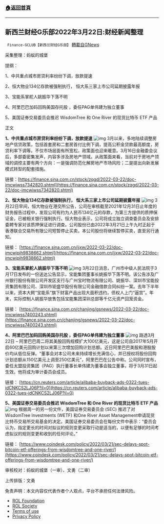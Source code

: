 ###  [:house:返回首頁](https://github.com/ourhimalayas/txt)
---


## 新西兰财经G乐部2022年3月22日:财经新闻整理
` Finance-GCLUB【新西兰财经G乐部】` [轉載自GNews](https://gnews.org/zh-hans/2211215/)

采集整理：蚂蚁的城堡

提纲：

1、中共重点城市房贷利率纷纷下调，放款提速

2、恒大物业134亿存款被强制执行， 恒大系三家上市公司延期披露年报

3、宝能系掌舵人姚振华下落不明

4、阿里巴巴加码回购美国存托股 ，委任PAG单伟建为独立董事

5、美国证券交易委员会推迟 WisdomTree 和 One River 的现货比特币 ETF 产品

正文

**1、中共重点城市房贷利率纷纷下调，放款提速**
![img](https://media.gettr.com/group39/origin/2022/03/22/04/0d57ac1f-b946-3fd9-42c8-24f5c3df6bea/5b9c0d7d25f281ada6a36d2e9dac853e_500x0.png)
3月以来，多地陆续调整房地产信贷政策，包括首套房和二套房首付比例下调，提高公积金贷款最高额度，房贷利率下调等。不仅市场层面有所宽松，政策面也迎来暖意。3月16日金融委会议后，多部委密集发声，内容多涉及房地产领域。从政策面来看，当前对于房地产领域的调控主要有两个方向：一是强调防范化解房地产市场风险；二是提出向新发展模式转型的配套措施。

链接：[https://finance.sina.com.cn/stock/zqgd/2022-03-22/doc-imcwiwss7342820.shtml](https://finance.sina.com.cn/stock/zqgd/2022-03-22/doc-imcwiwss7342820.shtml)

**2、恒大物业134亿存款被强制执行， 恒大系三家上市公司延期披露年报**
![img](https://media.gettr.com/group9/origin/2022/03/22/04/27138fc5-dbf2-6200-eee5-3ff9e057ec40/3452235e334b1697bf9d4633f19ee1b1_500x0.png)
3月22日早间，恒大物业在港交所公告，公司在审核截至2021年12月31日止年度的财务报告过程中，发现公司有约为人民币134亿元的存款，为第三方提供的质押保证金，已被相关银行强制执行。恒大物业表示，公司将成立独立调查委员会及安排委聘专家对该质押保证进行调查。公司股份已由2022年3月21日上午九时正起于香港联合交易所有限公司短暂停止买卖。本公司股份将继续暂停买卖，直至另行通知。

链接： [https://finance.sina.com.cn/jjxw/2022-03-22/doc-imcwipih9838662.shtml](https://finance.sina.com.cn/jjxw/2022-03-22/doc-imcwipih9838662.shtml)

**3、宝能系掌舵人姚振华下落不明**
![img](https://media.gettr.com/group38/origin/2022/03/22/04/0a4e66d9-e77b-eb09-1b3b-a85c045d9e31/bbea204f60621def4a480bbaa9ea2ef0_500x0.png)
3月22日消息，广州市中级人民法院于3月17日发布的一份送达公告显示，宝能集团董事长姚振华下落不明。该公告涉及广州银行股份有限公司开发区支行与广州宝时物流有限公司、姚振华、深圳市宝能投资集团有限公司、深圳市钜盛华股份有限公司金融借款合同纠纷一案。去年下半年以来，资本大鳄“宝能系”旗下财富产品出现大面积违约，债权人上门“逼宫”。年末，实际控制人姚振华放售包括宝能集团深圳总部等千亿元资产回笼资金。

链接： [https://finance.sina.com.cn/chanjing/gsnews/2022-03-22/doc-imcwiwss7400243.shtml](https://finance.sina.com.cn/chanjing/gsnews/2022-03-22/doc-imcwiwss7400243.shtml)

**4、阿里巴巴加码回购美国存托股 ，委任PAG单伟建为独立董事**
![img](https://media.gettr.com/group32/origin/2022/03/22/04/e8e28489-a9a0-004a-ba1e-c181955d953b/5a9ee4d93ed226c83d7f9ecfb9cf34a0_500x0.png)
路透3月22日 – 阿里巴巴周二将其美股回购规模扩大100亿美元，这是公司自2017年5月开启60亿美元回购计划以来第三次增加回购计划总额。近日阿里巴巴美股和港股股价均从低位反弹。“董事会对本公司未来持续增长充满信心，并已授权将股份回购计划总额从150亿美元上调至250亿美元”，阿里巴巴在公告中称。公司同时宣布，委任太盟投资集团（PAG）执行董事长单伟建为董事会独立董事，将于3月31日起生效。他将成为审计委员会成员。

链接： [https://cn.reuters.com/article/alibaba-buyback-ads-0322-tues-idCNKCS2LJ06P?il=0](https://cn.reuters.com/article/alibaba-buyback-ads-0322-tues-idCNKCS2LJ06P?il=0)

**5、美国证券交易委员会推迟 WisdomTree 和 One River 的现货比特币 ETF 产品**
![img](https://media.gettr.com/group14/origin/2022/03/22/04/8b0b6a2d-1664-54bb-3a3f-7c2ba6d7a802/ded3a3cc30c7e5137c40ce61175accfc_500x0.png)
根据周一的另一份文件，美国证券交易委员会 (SEC) 推迟了对WisdomTree Investments (WETF) 和One River Asset Management申请现货比特币交易所交易基金的决定。美国证券交易委员会在每份文件中表示：“委员会认为，指定更长的时间对拟议的规则变更采取行动是适当的，以便有足够的时间考虑拟议的规则变更和收到的任何评论。”

链接： [https://www.coindesk.com/policy/2022/03/21/sec-delays-spot-bitcoin-etf-offerings-from-wisdomtree-and-one-river/](https://www.coindesk.com/policy/2022/03/21/sec-delays-spot-bitcoin-etf-offerings-from-wisdomtree-and-one-river/)

审核校对：蚂蚁的城堡（一审）、文勇（二审）

上传排版：文勇

 

免责声明：本文内容仅代表作者个人观点，平台不承担任何法律风险。

- [ROL Foundation](https://rolfoundation.org/)
- [ROL Society](https://rolsociety.org/)
- [Terms of use](https://gnews.org/terms-of-use-3/)
- [Privacy Policy](https://gnews.org/privacy-policy/)
